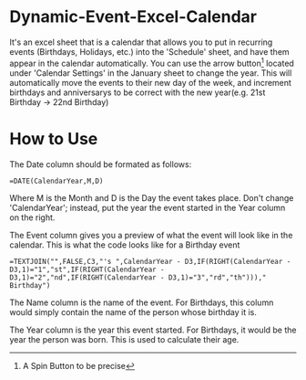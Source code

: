 # Dynamic-Event-Excel-Calendar
It's an excel sheet that is a calendar that allows you to put in recurring events (Birthdays, Holidays, etc.) into the 'Schedule' sheet, and have them appear in the calendar automatically. You can use the arrow button[^1] located under 'Calendar Settings' in the January sheet to change the year. This will automatically move the events to their new day of the week, and increment birthdays and anniversarys to be correct with the new  year(e.g. 21st Birthday -> 22nd Birthday)

[^1]: A Spin Button to be precise

# How to Use

The Date column should be formated as follows: 

```
=DATE(CalendarYear,M,D)
```

Where M is the Month and D is the Day the event takes place. Don't change 'CalendarYear'; instead, put the year the event started in the Year column on the right.

The Event column gives you a preview of what the event will look like in the calendar. This is what the code looks like for a Birthday event

```
=TEXTJOIN("",FALSE,C3,"'s ",CalendarYear - D3,IF(RIGHT(CalendarYear - D3,1)="1","st",IF(RIGHT(CalendarYear - D3,1)="2","nd",IF(RIGHT(CalendarYear - D3,1)="3","rd","th")))," Birthday")
```

The Name column is the name of the event. For Birthdays, this column would simply contain the name of the person whose birthday it is.

The Year column is the year this event started. For Birthdays, it would be the year the person was born. This is used to calculate their age.
